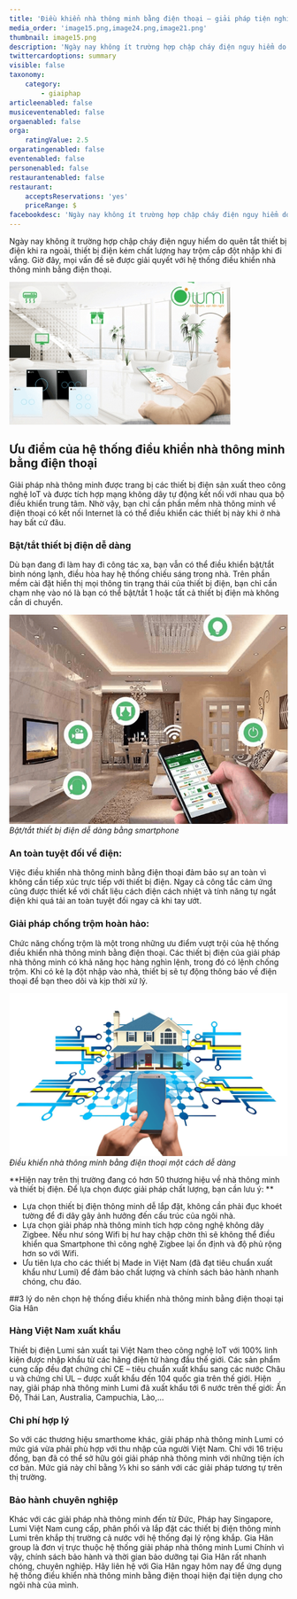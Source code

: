 ```yaml
---
title: 'Điều khiển nhà thông minh bằng điện thoại – giải pháp tiện nghi cho mái ấm của bạn'
media_order: 'image15.png,image24.png,image21.png'
thumbnail: image15.png
description: 'Ngày nay không ít trường hợp chập cháy điện nguy hiểm do quên tắt thiết bị điện khi ra ngoài, thiết bị điện kém chất lượng hay trộm cắp đột nhập khi đi vắng. Giờ đây, mọi vấn đề sẽ được giải quyết với hệ thống điều khiển nhà thông minh bằng điện thoại.'
twittercardoptions: summary
visible: false
taxonomy:
    category:
        - giaiphap
articleenabled: false
musiceventenabled: false
orgaenabled: false
orga:
    ratingValue: 2.5
orgaratingenabled: false
eventenabled: false
personenabled: false
restaurantenabled: false
restaurant:
    acceptsReservations: 'yes'
    priceRange: $
facebookdesc: 'Ngày nay không ít trường hợp chập cháy điện nguy hiểm do quên tắt thiết bị điện khi ra ngoài, thiết bị điện kém chất lượng hay trộm cắp đột nhập khi đi vắng. Giờ đây, mọi vấn đề sẽ được giải quyết với hệ thống điều khiển nhà thông minh bằng điện thoại.'
---
```


Ngày nay không ít trường hợp chập cháy điện nguy hiểm do quên tắt thiết bị điện khi ra ngoài, thiết bị điện kém chất lượng hay trộm cắp đột nhập khi đi vắng. Giờ đây, mọi vấn đề sẽ được giải quyết với hệ thống điều khiển nhà thông minh bằng điện thoại. 

![](image15.png)

## Ưu điểm của hệ thống điều khiển nhà thông minh bằng điện thoại

Giải pháp nhà thông minh được trang bị các thiết bị điện sản xuất theo công nghệ IoT và được tích hợp mạng không dây tự động kết nối với nhau qua bộ điều khiển trung tâm. Nhờ vậy, bạn chỉ cần phần mềm nhà thông minh về điện thoại có kết nối Internet là có thể điều khiển các thiết bị này khi ở nhà hay bất cứ đâu. 

### Bật/tắt thiết bị điện dễ dàng 

Dù bạn đang đi làm hay đi công tác xa, bạn vẫn có thể điều khiển bật/tắt bình nóng lạnh, điều hòa hay hệ thống chiếu sáng trong nhà. Trên phần mềm cài đặt hiển thị mọi thông tin trạng thái của thiết bị điện, bạn chỉ cần chạm nhẹ vào nó là bạn có thể bật/tắt 1 hoặc tất cả thiết bị điện mà không cần di chuyển.

![](image24.png)
_Bật/tắt thiết bị điện dễ dàng bằng smartphone_

### An toàn tuyệt đối về điện:
Việc điều khiển nhà thông minh bằng điện thoại đảm bảo sự an toàn vì không cần tiếp xúc trực tiếp với thiết bị điện. Ngay cả công tắc cảm ứng cũng được thiết kế với chất liệu cách điện cách nhiệt và tính năng tự ngắt điện khi quá tải an toàn tuyệt đối ngay cả khi tay ướt.

### Giải pháp chống trộm hoàn hảo:
Chức năng chống trộm là một trong những ưu điểm vượt trội của hệ thống điều khiển nhà thông minh bằng điện thoại. Các thiết bị điện của giải pháp nhà thông minh có khả năng học hàng nghìn lệnh, trong đó có lệnh chống trộm. Khi có kẻ lạ đột nhập vào nhà, thiết bị sẽ tự động thông báo về điện thoại để bạn theo dõi và kịp thời xử lý.

![](image21.png)
_Điều khiển nhà thông minh bằng điện thoại một cách dễ dàng_

**Hiện nay trên thị trường đang có hơn 50 thương hiệu về nhà thông minh và thiết bị điện. Để lựa chọn được giải pháp chất lượng, bạn cần lưu ý: **

* Lựa chọn thiết bị điện thông minh dễ lắp đặt, không cần phải đục khoét tường để đi dây gây ảnh hưởng đến cấu trúc của ngôi nhà.
* Lựa chọn giải pháp nhà thông minh tích hợp công nghệ không dây Zigbee. Nếu như sóng Wifi bị hư hay chập chờn thì sẽ không thể điều khiển qua Smartphone thì công nghệ Zigbee lại ổn định và độ phủ rộng hơn so với Wifi. 
* Ưu tiên lựa cho các thiết bị Made in Việt Nam (đã đạt tiêu chuẩn xuất khẩu như Lumi) để đảm bảo chất lượng và chính sách bảo hành nhanh chóng, chu đáo.


##3 lý do nên chọn hệ thống điều khiển nhà thông minh bằng điện thoại tại Gia Hân

### Hàng Việt Nam xuất khẩu
Thiết bị điện Lumi sản xuất tại Việt Nam theo công nghệ IoT với 100% linh kiện được nhập khẩu từ các hãng điện tử hàng đầu thế giới. Các sản phẩm cung cấp đều đạt chứng chỉ CE – tiêu chuẩn xuất khẩu sang các nước Châu  u và chứng chỉ UL – được xuất khẩu đến 104 quốc gia trên thế giới. Hiện nay, giải pháp nhà thông minh Lumi đã xuất khẩu tới 6 nước trên thế giới: Ấn Độ, Thái Lan, Australia, Campuchia, Lào,…

### Chi phí hợp lý
So với các thương hiệu smarthome khác, giải pháp nhà thông minh Lumi có mức giá vừa phải phù hợp với thu nhập của người Việt Nam. Chỉ với 16 triệu đồng, bạn đã có thể sở hữu gói giải pháp nhà thông minh với những tiện ích cơ bản. Mức giá này chỉ bằng ⅓ khi so sánh với các giải pháp tương tự trên thị trường.

### Bảo hành chuyên nghiệp
Khác với các giải pháp nhà thông minh đến từ Đức, Pháp hay Singapore, Lumi Việt Nam cung cấp, phân phối và lắp đặt các thiết bị điện thông minh Lumi trên khắp thị trường cả nước với hệ thống đại lý rộng khắp. Gia Hân group là đơn vị trực thuộc hệ thống giải pháp nhà thông minh Lumi Chính vì vậy, chính sách bảo hành và thời gian bảo dưỡng tại Gia Hân rất nhanh chóng, chuyên nghiệp.
Hãy liên hệ với Gia Hân ngay hôm nay để ứng dụng hệ thống điều khiển nhà thông minh bằng điện thoại hiện đại tiện dụng cho ngôi nhà của mình.

